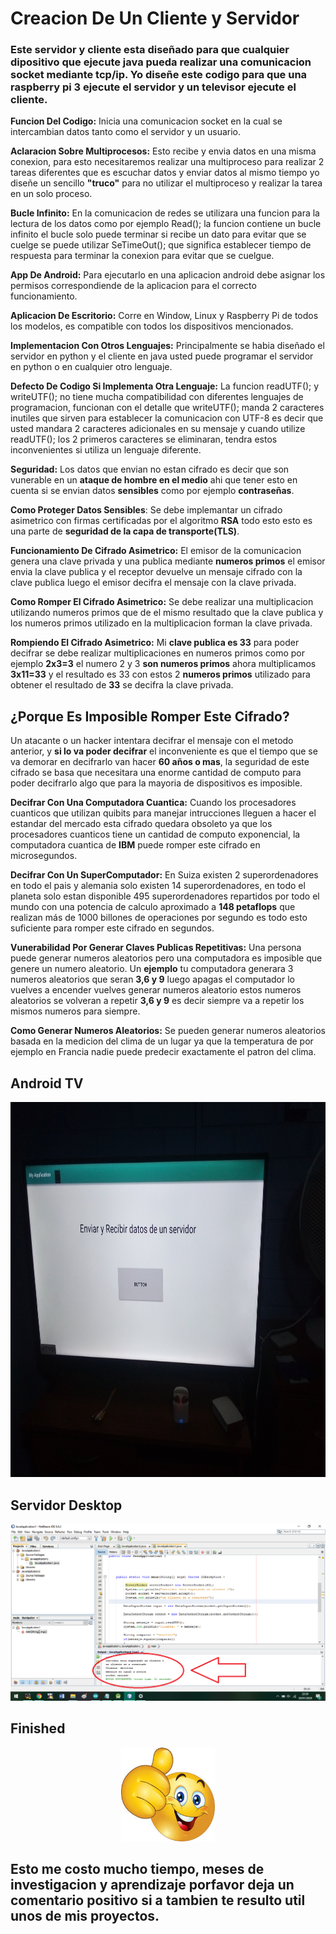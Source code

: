 # Creacion De Un Cliente y Servidor

### Este servidor y cliente esta diseñado para que cualquier dipositivo que ejecute java pueda realizar una comunicacion socket mediante tcp/ip. Yo diseñe este codigo para que una raspberry pi 3 ejecute el servidor y un televisor ejecute el cliente.

**Funcion Del Codigo:** Inicia una comunicacion socket en la cual se intercambian datos tanto como el servidor y un usuario.

**Aclaracion Sobre Multiprocesos:** Esto recibe y envia datos en una misma conexion, para esto necesitaremos realizar una multiproceso para realizar 2 tareas diferentes que es escuchar datos y enviar datos al mismo tiempo yo diseñe un sencillo **"truco"** para no utilizar el multiproceso y realizar la tarea en un solo proceso.

**Bucle Infinito:** En la comunicacion de redes se utilizara una funcion para la lectura de los datos como por ejemplo Read(); la funcion contiene un bucle infinito el bucle solo puede terminar si recibe un dato para evitar que se cuelge se puede utilizar SeTimeOut(); que significa establecer tiempo de respuesta para terminar la conexion para evitar que se cuelgue.

**App De Android:** Para ejecutarlo en una aplicacion android debe asignar los permisos correspondiende de la aplicacion para el correcto funcionamiento.

**Aplicacion De Escritorio:** Corre en Window, Linux y Raspberry Pi de todos los modelos, es compatible con todos los dispositivos mencionados.

**Implementacion Con Otros Lenguajes:** Principalmente se habia diseñado el servidor en python y el cliente en java usted puede programar el servidor en python o en cualquier otro lenguaje.

**Defecto De Codigo Si Implementa Otra Lenguaje:** La funcion readUTF(); y writeUTF(); no tiene mucha compatibilidad con diferentes lenguajes de programacion, funcionan con el detalle que writeUTF(); manda 2 caracteres inutiles que sirven para establecer la comunicacion con UTF-8 es decir que usted mandara 2 caracteres adicionales en su mensaje y cuando utilize readUTF(); los 2 primeros caracteres se eliminaran, tendra estos inconvenientes si utiliza un lenguaje diferente.

**Seguridad:** Los datos que envian no estan cifrado es decir que son vunerable en un **ataque de hombre en el medio** ahi que tener esto en cuenta si se envian datos **sensibles** como por ejemplo **contraseñas**.

**Como Proteger Datos Sensibles**: Se debe implemantar un cifrado asimetrico con firmas certificadas por el algoritmo **RSA** todo esto esto es una parte de **seguridad de la capa de transporte(TLS)**.

**Funcionamiento De Cifrado Asimetrico:** El emisor de la comunicacion genera una clave privada y una publica mediante **numeros primos** el emisor envia la clave publica y el receptor devuelve un mensaje cifrado con la clave publica luego el emisor decifra el mensaje con la clave privada.

**Como Romper El Cifrado Asimetrico:** Se debe realizar una multiplicacion utilizando numeros primos que de el mismo resultado que la clave publica y los numeros primos utilizado en la multiplicacion forman la clave privada.

**Rompiendo El Cifrado Asimetrico:** Mi **clave publica es 33** para poder decifrar se debe realizar multiplicaciones en numeros primos como por ejemplo **2x3=3** el numero 2 y 3 **son numeros primos** ahora multiplicamos **3x11=33** y el resultado es 33 con estos 2 **numeros primos** utilizado para obtener el resultado de **33** se decifra la clave privada.

## ¿Porque Es Imposible Romper Este Cifrado?

Un atacante o un hacker intentara decifrar el mensaje con el metodo anterior, y **si lo va poder decifrar** el inconveniente es que el tiempo que se va demorar en decifrarlo van hacer **60 años o mas**, la seguridad de este cifrado se basa que necesitara una enorme cantidad de computo para poder decifrarlo algo que para la mayoria de dispositivos es imposible.

**Decifrar Con Una Computadora Cuantica:** Cuando los procesadores cuanticos que utilizan quibits para manejar intrucciones lleguen a hacer el estandar del mercado esta cifrado quedara obsoleto ya que los procesadores cuanticos tiene un cantidad de computo exponencial, la computadora cuantica de **IBM** puede romper este cifrado en microsegundos.

**Decifrar Con Un SuperComputador:** En Suiza existen 2 superordenadores en todo el pais y alemania solo existen 14 superordenadores, en todo el planeta solo estan disponible 495 superordenadores repartidos por todo el mundo con una potencia de calculo aproximado a **148 petaflops** que realizan más de 1000 billones de operaciones por segundo es todo esto suficiente para romper este cifrado en segundos.

**Vunerabilidad Por Generar Claves Publicas Repetitivas:** Una persona puede generar numeros aleatorios pero una computadora es imposible que genere un numero aleatorio. Un **ejemplo** tu computadora generara 3 numeros aleatorios que seran **3,6 y 9** luego apagas el computador lo vuelves a encender vuelves generar numeros aleatorio  estos numeros aleatorios se volveran a repetir **3,6 y 9** es decir siempre va a repetir los mismos numeros para siempre.

**Como Generar Numeros Aleatorios:** Se pueden generar numeros aleatorios basada en la medicion del clima de un lugar ya que la temperatura de por ejemplo en Francia nadie puede predecir exactamente el patron del clima.




## Android TV

<img src="https://github.com/IDiegoUlises/servidor-y-cliente-en-java/blob/master/Imagenes/Android%20TV.jpg" width="1000" height="600" />



## Servidor Desktop

![alt text](https://github.com/IDiegoUlises/servidor-y-cliente-en-java/blob/master/Imagenes/Desktop.png)

## Finished

<p align="center">
  <img width="150" height="150" src="https://github.com/IDiegoUlises/servidor-y-cliente-en-java/blob/master/Imagenes/Emoji-Positivo.png">
</p>

## Esto me costo mucho tiempo, meses de investigacion y aprendizaje porfavor deja un comentario positivo si a tambien te resulto util unos de mis proyectos.

